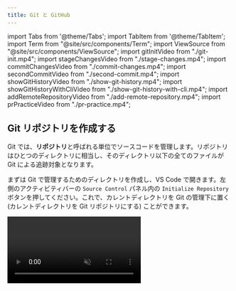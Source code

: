 ```yaml
---
title: Git と GitHub
---
```


import Tabs from '@theme/Tabs';
import TabItem from '@theme/TabItem';
import Term from "@site/src/components/Term";
import ViewSource from "@site/src/components/ViewSource";
import gitInitVideo from "./git-init.mp4";
import stageChangesVideo from "./stage-changes.mp4";
import commitChangesVideo from "./commit-changes.mp4";
import secondCommitVideo from "./second-commit.mp4";
import showGitHistoryVideo from "./show-git-history.mp4";
import showGitHistoryWithCliVideo from "./show-git-history-with-cli.mp4";
import addRemoteRepositoryVideo from "./add-remote-repository.mp4";
import prPracticeVideo from "./pr-practice.mp4";

## Git リポジトリを作成する

Git では、**リポジトリ**と呼ばれる単位でソースコードを管理します。リポジトリはひとつのディレクトリに相当し、そのディレクトリ以下の全てのファイルが Git による追跡対象となります。

まずは Git で管理するためのディレクトリを作成し、VS Code で開きます。左側のアクティビティバーの `Source Control` パネル内の `Initialize Repository` ボタンを押してください。これで、カレントディレクトリを Git の管理下に置く (カレントディレクトリを Git リポジトリにする) ことができます。

<video src={gitInitVideo} controls autoPlay muted loop />

:::info `git init` コマンド

Git の操作は、コマンドからも行うことが出来ます。次のコマンドを実行してください。

```shell
git init
```

`git init` コマンドは、カレントディレクトリを Git の管理下に置くためのコマンドです。

:::

:::tip `.git` ディレクトリ

Git の管理下に置かれたディレクトリには `.git` という名前のディレクトリが生成されます。このディレクトリには過去のコミットの履歴など、Git が内部的に使用するファイルが格納されます。誤ったディレクトリで `git init` コマンドを実行してしまった場合、このディレクトリを削除しましょう。なお、ピリオドから始まるディレクトリやファイルは `ls` コマンドに `-a` というオプションをつけないといけないので注意が必要です。

```shell
$ ls
$ ls -a
.  ..  .git
$ ls .git
branches  config  description  HEAD  hooks  info  objects  refs
```

:::

## 最初のコミットを作成する

**コミット**は、リポジトリのある時点での状態です。ここでいう状態とは、リポジトリ内のすべてのディレクトリやファイルの名前、その内容、変更日時などです。Git では、コミットを作成することにより、リポジトリへの変更内容を記録します。

それでは、前項で作成したリポジトリで最初のコミットを作成してみましょう。まずはファイルを作成し、適当な内容で保存します。

コミットを作成する前に、変更を**ステージ**する必要があります。ステージとはコミットの直前の状態で、Git に対して該当ファイルをコミットする意思があることを伝えるためのものです。`Source Control` パネル内の変更したファイルの横の `+` ボタンを押します。ファイルが `Changes` から `Staged Changes` に移ったら成功です。

<video src={stageChangesVideo} loop muted autoPlay controls />

:::info `git add` コマンド

コマンドラインから変更をステージする場合には、`git add` コマンドを実行します。

```shell
$ git add ステージするファイルへのパス
$ git add -A # リポジトリ内部のすべてのファイルをステージする場合
```

:::

ステージされた変更からコミットを作成するには、**コミットメッセージ**を入力して `Commit` ボタンを押します。コミットメッセージには、そのコミットで行われた変更を説明する簡潔なメッセージを入力してください。(日本語も使うことが出来ます。)

<video src={commitChangesVideo} muted autoPlay loop controls />

変更がコミットとして記録されました。

:::info `git commit` コマンド

コマンドラインで実行するには、`git commit` コマンドを使用します。

```shell
git commit -m "コミットメッセージ"
```

:::

ある程度変更がまとまったら、ステージ、コミットを繰り返してプログラムを書き進めていきましょう。

:::tip `.gitignore`

`.gitignore` ファイルで指定されたファイルは Git の管理下に置かれません。`npm install` で簡単にダウンロードできて容量が大きいのでバージョン管理するメリットのない `node_modules` や、機密情報や環境ごとに異なる情報を含む `.env` といったファイルが指定されます。

:::

## 変更履歴を表示する

先ほど作成したファイルを変更し、ステージした後、もう一度コミットを作ってみましょう。

<video src={secondCommitVideo} muted autoPlay loop controls />

これにより、2 つ目のコミットが作成されました。コミットの履歴を確認するために、先ほどインストールした `Git Graph` 拡張機能を起動してみましょう。`Cmd / Ctrl + Shift + P` キーを押してコマンドパレットを開き、`Git Graph: View Git Graph (git log)` を選択します。

<video src={showGitHistoryVideo} muted autoPlay loop controls />

コマンドを用いて変更を表示するには、`git log` コマンドを使用します。コミットには一意の ID が割り当てられており、この ID を `git diff` コマンドに与えることで、コミット同士を比較することができます。下の動画の最後で実行されている `git diff @ @~` は、最新のコミットとそのひとつ前のコミットを比較するためのコマンドです。`@` が最新のコミットを、`~` が「そのひとつ前」を表します。

<video src={showGitHistoryWithCliVideo} muted autoPlay loop controls />

## 変更を GitHub に保存する

自分のコンピューター上に作成したリポジトリと同期させるため、GitHub 上にもリポジトリを作成します。GitHub 上部のメニューから `New repository` を選択してください。

![リポジトリ](new-repository.png)

必要な設定はリポジトリの名前と公開範囲です。公開するつもりがない場合は公開範囲は `Private` に設定するようにしましょう。

![リポジトリの設定](./repository-settings.png)

続いて、作成したリポジトリと自分の PC 上にあるリポジトリを紐づけます。GitHub 上に表示されている **SSH** の URL をコピーします。(**SSH** にするのを忘れないでください。) これが GitHub 上に作成したリポジトリを表す URL (リモートリポジトリの URL) になります。次のコマンドを実行して、このリモートリポジトリを `origin` (慣習的にリモートリポジトリが一つだけの場合はこの名前が用いられます) という名前で登録します。

```shell
git remote add origin git@github.com:アカウント名/リポジトリ名.git
```

追加が完了したら、次のコマンドを実行して `origin` として登録したリモートリポジトリにコミットを送信します。この操作を**プッシュ**と呼びます。`-u` オプションを指定することで、次回から `origin` や `master` の指定を省略し、`git push` のみで実行できるようになります。このコマンドの `master` は**ブランチ**と呼ばれるソースコードの変更の分岐を表す名前で、何も指定しなければ `master` という名前になります。(macOS では `main` になります。)

```shell
git push -u origin master
```

:::info

この操作の際、初回は以下のような警告が出る場合があります。

```plain
The authenticity of host 'github.com (20.27.177.113)' can't be established.
ECDSA key fingerprint is SHA256:p2QAMXNIC1TJYWeIOttrVc98/R1BUFWu3/LiyKgUfQM.
Are you sure you want to continue connecting (yes/no/[fingerprint])?
```

これは、接続先となっている GitHub が、なりすましではなく本物の GitHub であると信頼してもよいかを尋ねるメッセージです。家庭用のインターネット回線、UTokyo WiFi 等、十分に信頼できるネットワークに接続している場合は問題ありませんので、 `yes` を入力して続行させてください。

:::

<video src={addRemoteRepositoryVideo} muted controls />

GitHub を開いているブラウザを更新して、プログラムが反映されていることを確認したら完了です。

## GitHub を用いた共同開発をする

GitHub を用いると簡単に共同開発ができます。ここでは、[練習用のリポジトリ](https://github.com/ut-code/readme_practice)に変更を加えてみましょう。変更を加えるのにはリポジトリの編集権限が必要なので、権限をもらっておきましょう。

まずは、共同開発をするリポジトリをローカルにクローンし、VS Code で開きます。

```shell
git clone git@github.com:ut-code/readme_practice.git
```

次にブランチを作成します。ブランチは、ソースコードへの変更を分岐して行うための仕組みです。ブランチを作成することで、複数の変更を同時に進めていくことができます。

まずは、ブランチの一覧を確認してみましょう。ターミナルで `git branch` コマンドを実行してください。

```shell
$ git branch
* main
```

ここで、`*` から始まっているのが、現在いるブランチです。`main` となっているはずです。

次に、変更を行うために新しいブランチを作成して、移動します。ブランチ名は作業する内容が端的にわかるような名前にしてください。

```shell
git checkout -b 新しいブランチ名
```

現在いるブランチを確認すると、`*` が移動しているはずです。

```shell
$ git branch
  main
* 新しいブランチ名
```

この状態で、ファイルに必要な変更を行います。
練習用のリポジトリに自分だけの新しいファイルを作ってみましょう。
変更ができたらその都度、変更をステージし、コミットします。
必要に応じて、コミットの履歴やコミットの差分を確認してください。

変更が終わったら、変更を加えたブランチをリモートリポジトリにプッシュして、プルリクエストをします。

```shell
git push origin ブランチ名
```

とすると、変更を加えたブランチをリモートリポジトリにプッシュできます。

プッシュができたら、GitHub を開き `Pull requests` を開いてください。

![Pull requests](./pull-requests-tab.png)

`New pull request` を押してください。

次のような画面が現れるので、

![Compare changes](./compare-changes.png)

`compare` と書いてある方のブランチを変更して、変更を加えたブランチを選択してください。

![Comparing changes](./comparing-changes.png)

`Create pull request` を押してください。

![Create pull request](./create-pull-request.png)

確認画面が出るので、コメントを書いて `Create pull request` を押してください。これで、プルリクエストを作成することができました。

![Merge pull request](./merge-pull-request.png)

変更が良さそうだったら、`Merge pull request` を押してください。これで、変更を反映できます。

マージしたら、不要になったブランチは削除しておきましょう。

<video src={prPracticeVideo} muted controls />
